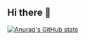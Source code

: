 ## Hi there 👋

[![Anurag's GitHub stats](https://github-readme-stats.vercel.app/api?username=ErikKFHedlund&theme=github_dark_dimmed)](https://github.com/anuraghazra/github-readme-stats)
